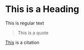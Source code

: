 # This is a Heading

This is regular text

> This is a quote

[This][1] is a citation

[1]: https://www.wikipedia.org/
